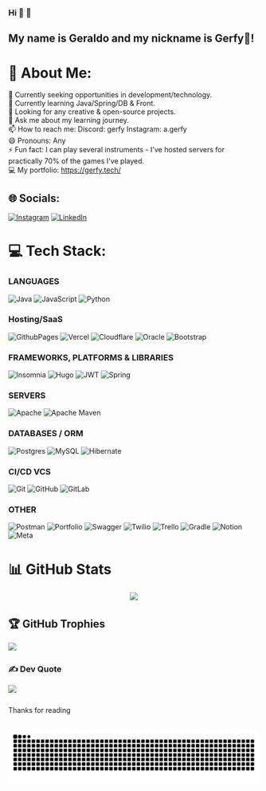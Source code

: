 ### Hi 👋 🎉

## My name is Geraldo and my nickname is Gerfy💜!
# 💫 About Me:
🔭 Currently seeking opportunities in development/technology.<br>🌱 Currently learning Java/Spring/DB & Front.<br>👯 Looking for any creative & open-source projects.<br>💬 Ask me about my learning journey.<br>📫 How to reach me: Discord: gerfy Instagram: a.gerfy<br>😄 Pronouns: Any<br>⚡ Fun fact: I can play several instruments - I've hosted servers for practically 70% of the games I've played.<br>💻 My portfolio: https://gerfy.tech/


## 🌐 Socials:
[![Instagram](https://img.shields.io/badge/Instagram-%23E4405F.svg?logo=Instagram&logoColor=white)](https://instagram.com/codedbygerfy) [![LinkedIn](https://img.shields.io/badge/LinkedIn-%230077B5.svg?logo=linkedin&logoColor=white)](https://linkedin.com/in/geraldoaafilho) 

# 💻 Tech Stack:
### LANGUAGES
![Java](https://img.shields.io/badge/java-%23ED8B00.svg?style=for-the-badge&logo=openjdk&logoColor=white) 
![JavaScript](https://img.shields.io/badge/javascript-%23323330.svg?style=for-the-badge&logo=javascript&logoColor=%23F7DF1E) 
![Python](https://img.shields.io/badge/python-3670A0?style=for-the-badge&logo=python&logoColor=ffdd54) 
### Hosting/SaaS
![GithubPages](https://img.shields.io/badge/github%20pages-121013?style=for-the-badge&logo=github&logoColor=white)
![Vercel](https://img.shields.io/badge/vercel-%23000000.svg?style=for-the-badge&logo=vercel&logoColor=white)
![Cloudflare](https://img.shields.io/badge/Cloudflare-F38020?style=for-the-badge&logo=Cloudflare&logoColor=white) 
![Oracle](https://img.shields.io/badge/Oracle-F80000?style=for-the-badge&logo=oracle&logoColor=white) 
![Bootstrap](https://img.shields.io/badge/bootstrap-%238511FA.svg?style=for-the-badge&logo=bootstrap&logoColor=white) 
### FRAMEWORKS, PLATFORMS & LIBRARIES
![Insomnia](https://img.shields.io/badge/Insomnia-black?style=for-the-badge&logo=insomnia&logoColor=5849BE) 
![Hugo](https://img.shields.io/badge/Hugo-black.svg?style=for-the-badge&logo=Hugo) 
![JWT](https://img.shields.io/badge/JWT-black?style=for-the-badge&logo=JSON%20web%20tokens) 
![Spring](https://img.shields.io/badge/spring-%236DB33F.svg?style=for-the-badge&logo=spring&logoColor=white)
### SERVERS
![Apache](https://img.shields.io/badge/apache-%23D42029.svg?style=for-the-badge&logo=apache&logoColor=white) 
![Apache Maven](https://img.shields.io/badge/Apache%20Maven-C71A36?style=for-the-badge&logo=Apache%20Maven&logoColor=white) 
### DATABASES / ORM
![Postgres](https://img.shields.io/badge/postgres-%23316192.svg?style=for-the-badge&logo=postgresql&logoColor=white) 
![MySQL](https://img.shields.io/badge/mysql-4479A1.svg?style=for-the-badge&logo=mysql&logoColor=white) 
![Hibernate](https://img.shields.io/badge/Hibernate-59666C?style=for-the-badge&logo=Hibernate&logoColor=white)  
### CI/CD VCS
![Git](https://img.shields.io/badge/git-%23F05033.svg?style=for-the-badge&logo=git&logoColor=white) 
![GitHub](https://img.shields.io/badge/github-%23121011.svg?style=for-the-badge&logo=github&logoColor=white) 
![GitLab](https://img.shields.io/badge/gitlab-%23181717.svg?style=for-the-badge&logo=gitlab&logoColor=white) 
### OTHER
![Postman](https://img.shields.io/badge/Postman-FF6C37?style=for-the-badge&logo=postman&logoColor=white) 
![Portfolio](https://img.shields.io/badge/Portfolio-%23000000.svg?style=for-the-badge&logo=firefox&logoColor=#FF7139) 
![Swagger](https://img.shields.io/badge/-Swagger-%23Clojure?style=for-the-badge&logo=swagger&logoColor=white) 
![Twilio](https://img.shields.io/badge/Twilio-F22F46?style=for-the-badge&logo=Twilio&logoColor=white) 
![Trello](https://img.shields.io/badge/Trello-%23026AA7.svg?style=for-the-badge&logo=Trello&logoColor=white) 
![Gradle](https://img.shields.io/badge/Gradle-02303A.svg?style=for-the-badge&logo=Gradle&logoColor=white) 
![Notion](https://img.shields.io/badge/Notion-%23000000.svg?style=for-the-badge&logo=notion&logoColor=white) 
![Meta](https://img.shields.io/badge/Meta-%230467DF.svg?style=for-the-badge&logo=Meta&logoColor=white)


# 📊 GitHub Stats
<div align="center">
<img src="https://github-readme-streak-stats.herokuapp.com/?user=Gerfy1&theme=codeSTACKr&hide_border=false" />
</div>

## 🏆 GitHub Trophies
![](https://github-profile-trophy.vercel.app/?username=Gerfy1&theme=codeSTACKr&no-frame=false&no-bg=true&margin-w=4)

### ✍️ Dev Quote
![](https://quotes-github-readme.vercel.app/api?type=horizontal&theme=radical)

###
Thanks for reading 

<br clear="both">

<img src="https://raw.githubusercontent.com/gerfy1/gerfy1/output/snake.svg" alt="Snake animation" />

